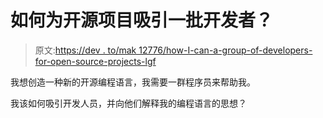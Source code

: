# 如何为开源项目吸引一批开发者？

> 原文:[https://dev . to/mak 12776/how-I-can-a-group-of-developers-for-open-source-projects-lgf](https://dev.to/mak12776/how-can-i-attract-a-group-of-developers-for-open-source-projects-lgf)

我想创造一种新的开源编程语言，我需要一群程序员来帮助我。

我该如何吸引开发人员，并向他们解释我的编程语言的思想？